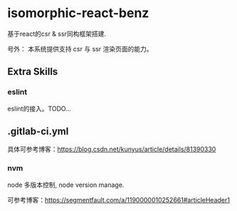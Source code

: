# isomorphic-react-benz

基于react的csr &amp; ssr同构框架搭建.

号外：
本系统提供支持 csr 与 ssr 渲染页面的能力。

## Extra Skills

### eslint
eslint的接入。TODO...

## .gitlab-ci.yml
具体可参考博客：https://blog.csdn.net/kunyus/article/details/81390330

### nvm
node 多版本控制, node version manage.

可参考博客：https://segmentfault.com/a/1190000010252661#articleHeader1

